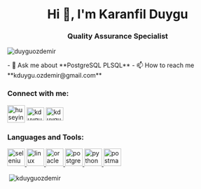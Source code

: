 <h1 align="center">Hi 👋, I'm Karanfil Duygu</h1>
<h3 align="center">Quality Assurance Specialist</h3>
<p align="left"><img src="https://komarev.com/ghpvc/?username=huseyinsaritas&label=Profile%20views&color=0e75b6&style=flat" alt="duyguozdemir" /></p>
- 💬 Ask me about **PostgreSQL PLSQL** - 📫 How to reach me **kduygu.ozdemir@gmail.com**

<h3 align="left">Connect with me:</h3>
<p align="left">
  <a href="https://linkedin.com/in/karanfilduyguozdemir" target="blank"
    ><img align="center" src="https://cdn-icons-png.flaticon.com/512/174/174857.png" alt="huseyinsaritas" height="40" width="40"
  /></a>
  <a href="https://www.hackerrank.com/kduygu_ozdemir" target="blank"
    ><img align="center" src="https://cdn.jsdelivr.net/npm/simple-icons@3.0.1/icons/hackerrank.svg" alt="kduygu_ozdemir" height="30" width="40"
  /></a>
  <a href="https://medium.com/@kduygu.ozdemir" target="blank"
  ><img align="center" src="https://user-images.githubusercontent.com/36799589/96227773-3acc6080-0fb2-11eb-837f-f5026d472969.jpg" alt="kduygu.ozdemir" height="30" width="40"
/></a>
</p>
<h3 align="left">Languages and Tools:</h3>
<p align="left">
<a href="https://www.selenium.dev/" target="_blank">
<img src="https://avatars0.githubusercontent.com/u/983927?v=3&s=400" alt="selenium" width="40" height="40" />
</a>
  <a href="https://www.linux.org/" target="_blank">
    <img src="https://cdn3.iconfinder.com/data/icons/logos-brands-3/24/logo_brand_brands_logos_linux-512.png" alt="linux" width="40" height="40" />
  </a>
  <a href="https://www.oracle.com/" target="_blank">
    <img src="https://cdn4.iconfinder.com/data/icons/flat-brand-logo-2/512/oracle-512.png" alt="oracle" width="40" height="40" />
  </a>
  <a href="https://www.postgresql.org" target="_blank">
    <img src="https://cdn.iconscout.com/icon/free/png-512/postgresql-11-1175122.png" alt="postgresql" width="40" height="40" />
  </a>
  <a href="https://www.python.org" target="_blank">
    <img src="https://cdn3.iconfinder.com/data/icons/logos-and-brands-adobe/512/267_Python-512.png" alt="python" width="40" height="40" />
  </a>
  <a href="https://www.postman.com/" target="_blank">
  <img src="https://user-images.githubusercontent.com/2676579/34940598-17cc20f0-f9be-11e7-8c6d-f0190d502d64.png" alt="postman" width="40" height="40" />
</a>
</p>
<p>&nbsp;<img align="center" src="https://github-readme-stats.vercel.app/api?username=kduyguozdemir&show_icons=true&locale=en" alt="kduyguozdemir" /></p>
